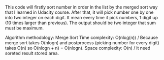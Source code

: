 This code will firstly sort number in order in the list by the merged sort way that I learned in Udacity course. After that, it will pick number one by one into two integer on each digit. It mean every time it pick numbers, 1 digit up (10 times larger than previous). The output should be two integer that sum must be maximum.

Algorithm methodology: Merge Sort
Time complexity: O(nlog(n)) / Because merge sort takes O(nlogn) and postprocess (picking number for every digit) takes O(n) so O(nlogn + n) = O(nlogn). 
Space complexity: O(n) / it need soreted result stored area.